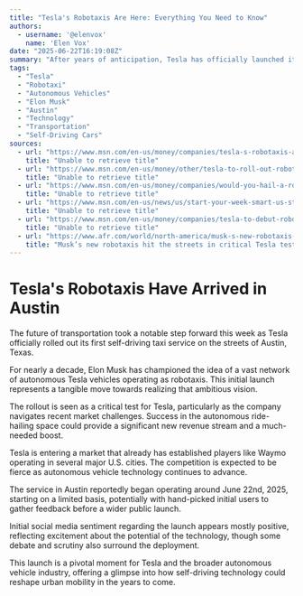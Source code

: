 ```yaml
---
title: "Tesla's Robotaxis Are Here: Everything You Need to Know"
authors:
  - username: '@elenvox'
    name: 'Elen Vox'
date: "2025-06-22T16:19:08Z"
summary: "After years of anticipation, Tesla has officially launched its first robotaxi service in Austin, Texas. This marks a significant step towards Elon Musk's vision for autonomous ride-hailing and enters Tesla into a competitive and rapidly evolving market."
tags:
  - "Tesla"
  - "Robotaxi"
  - "Autonomous Vehicles"
  - "Elon Musk"
  - "Austin"
  - "Technology"
  - "Transportation"
  - "Self-Driving Cars"
sources:
  - url: "https://www.msn.com/en-us/money/companies/tesla-s-robotaxis-are-here-everything-you-need-to-know/ar-AA1HbgiU"
    title: "Unable to retrieve title"
  - url: "https://www.msn.com/en-us/money/other/tesla-to-roll-out-robotaxis-in-overdue-step-toward-musk-dream/ar-AA1Hb1rK"
    title: "Unable to retrieve title"
  - url: "https://www.msn.com/en-us/money/companies/would-you-hail-a-robotaxi-musk-bets-cabs-will-give-tesla-a-lift-after-boycotts-and-sales-plunge/ar-AA1HbWrh"
    title: "Unable to retrieve title"
  - url: "https://www.msn.com/en-us/news/us/start-your-week-smart-us-strikes-iran-pride-rollbacks-tesla-robotaxis-nato-summit-bezos-wedding/ar-AA1HbSCn"
    title: "Unable to retrieve title"
  - url: "https://www.msn.com/en-us/money/companies/tesla-to-debut-robotaxi-service-in-austin-texas-on-june-22/ar-AA1H7KRC"
    title: "Unable to retrieve title"
  - url: "https://www.afr.com/world/north-america/musk-s-new-robotaxis-hit-the-streets-in-critical-tesla-test-20250622-p5m9eh"
    title: "Musk’s new robotaxis hit the streets in critical Tesla test"
---
```


# Tesla's Robotaxis Have Arrived in Austin

The future of transportation took a notable step forward this week as Tesla officially rolled out its first self-driving taxi service on the streets of Austin, Texas.

For nearly a decade, Elon Musk has championed the idea of a vast network of autonomous Tesla vehicles operating as robotaxis. This initial launch represents a tangible move towards realizing that ambitious vision.

The rollout is seen as a critical test for Tesla, particularly as the company navigates recent market challenges. Success in the autonomous ride-hailing space could provide a significant new revenue stream and a much-needed boost.

Tesla is entering a market that already has established players like Waymo operating in several major U.S. cities. The competition is expected to be fierce as autonomous vehicle technology continues to advance.

The service in Austin reportedly began operating around June 22nd, 2025, starting on a limited basis, potentially with hand-picked initial users to gather feedback before a wider public launch.

Initial social media sentiment regarding the launch appears mostly positive, reflecting excitement about the potential of the technology, though some debate and scrutiny also surround the deployment.

This launch is a pivotal moment for Tesla and the broader autonomous vehicle industry, offering a glimpse into how self-driving technology could reshape urban mobility in the years to come.
